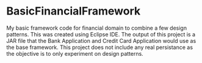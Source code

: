 BasicFinancialFramework
=======================

My basic framework code for financial domain to combine a few design patterns. This was created using Eclipse IDE. The output of this project is a JAR file that the Bank Application and Credit Card Application would use as the base framework. This project does not include any real persistance as the objective is to only experiment on design patterns.
